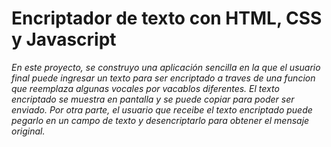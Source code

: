 # Encriptador de texto con HTML, CSS y Javascript

_En este proyecto, se construyo una aplicación sencilla en la que el usuario final puede ingresar un texto para ser encriptado a traves de una funcion que reemplaza algunas vocales por vacablos diferentes.
El texto encriptado se muestra en pantalla y se puede copiar para poder ser enviado. Por otra parte, el usuario que receibe el texto encriptado puede pegarlo en un campo de texto y desencriptarlo para obtener
el mensaje original._
